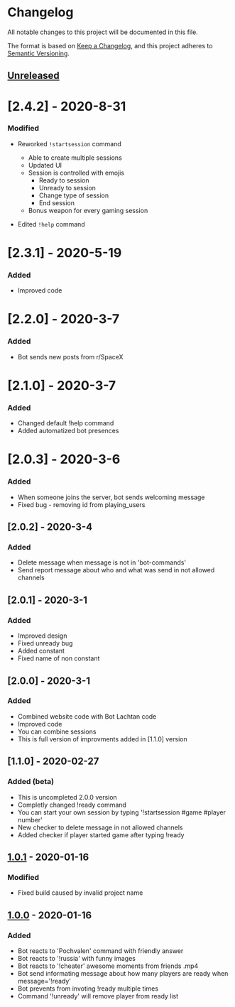 # Changelog
All notable changes to this project will be documented in this file.

The format is based on [Keep a Changelog](https://keepachangelog.com/en/1.0.0/),
and this project adheres to [Semantic Versioning](https://semver.org/spec/v2.0.0.html).

## [Unreleased]

# [2.4.2] - 2020-8-31
### Modified
- Reworked `!startsession` command
    + Able to create multiple sessions
    + Updated UI
    + Session is controlled with emojis
        - Ready to session
        - Unready to session
        - Change type of session
        - End session
    + Bonus weapon for every gaming session 


- Edited `!help` command


# [2.3.1] - 2020-5-19
### Added
- Improved code

# [2.2.0] - 2020-3-7
### Added
- Bot sends new posts from r/SpaceX

# [2.1.0] - 2020-3-7
### Added
- Changed default !help command 
- Added automatized bot presences

# [2.0.3] - 2020-3-6
### Added
- When someone joins the server, bot sends welcoming message
- Fixed bug - removing id from playing_users

## [2.0.2] - 2020-3-4
### Added
- Delete message when message is not in 'bot-commands'
- Send report message about who and what was send in not allowed channels

## [2.0.1] - 2020-3-1
### Added
- Improved design
- Fixed unready bug
- Added constant 
- Fixed name of non constant

## [2.0.0] - 2020-3-1
### Added
- Combined website code with Bot Lachtan code
- Improved code
- You can combine sessions
- This is full version of improvments added in [1.1.0] version

## [1.1.0] - 2020-02-27
### Added (beta)
- This is uncompleted 2.0.0 version
- Completly changed !ready command
- You can start your own session by typing '!startsession #game #player number'
- New checker to delete message in not allowed channels
- Added checker if player started game after typing !ready

## [1.0.1] - 2020-01-16
### Modified
- Fixed build caused by invalid project name

## [1.0.0] - 2020-01-16
### Added
- Bot reacts to 'Pochvalen' command with friendly answer
- Bot reacts to '!russia' with funny images
- Bot reacts to '!cheater' awesome moments from friends .mp4
- Bot send informating message about how many players are ready when message='!ready'
- Bot prevents from invoting !ready multiple times
- Command '!unready' will remove player from ready list

[Unreleased]: https://github.com/chalankolachtanovity/Bot_ready/tree/master
[1.0.0]: https://github.com/chalankolachtanovity/Bot_ready/tree/v1.0.0
[1.0.1]: https://github.com/chalankolachtanovity/Bot_ready/tree/v1.0.1